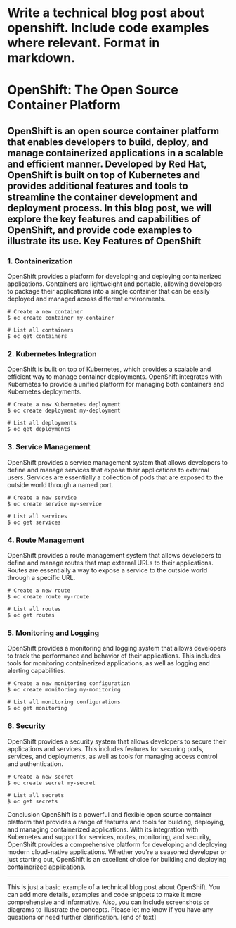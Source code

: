  Write a technical blog post about openshift. Include code examples where relevant. Format in markdown.
=====================================================================================
OpenShift: The Open Source Container Platform
=====================================================================================

OpenShift is an open source container platform that enables developers to build, deploy, and manage containerized applications in a scalable and efficient manner. Developed by Red Hat, OpenShift is built on top of Kubernetes and provides additional features and tools to streamline the container development and deployment process. In this blog post, we will explore the key features and capabilities of OpenShift, and provide code examples to illustrate its use.
Key Features of OpenShift
------------------------

### 1. Containerization

OpenShift provides a platform for developing and deploying containerized applications. Containers are lightweight and portable, allowing developers to package their applications into a single container that can be easily deployed and managed across different environments.
```
# Create a new container
$ oc create container my-container

# List all containers
$ oc get containers
```

### 2. Kubernetes Integration

OpenShift is built on top of Kubernetes, which provides a scalable and efficient way to manage container deployments. OpenShift integrates with Kubernetes to provide a unified platform for managing both containers and Kubernetes deployments.
```
# Create a new Kubernetes deployment
$ oc create deployment my-deployment

# List all deployments
$ oc get deployments
```

### 3. Service Management

OpenShift provides a service management system that allows developers to define and manage services that expose their applications to external users. Services are essentially a collection of pods that are exposed to the outside world through a named port.
```
# Create a new service
$ oc create service my-service

# List all services
$ oc get services
```

### 4. Route Management

OpenShift provides a route management system that allows developers to define and manage routes that map external URLs to their applications. Routes are essentially a way to expose a service to the outside world through a specific URL.
```
# Create a new route
$ oc create route my-route

# List all routes
$ oc get routes
```

### 5. Monitoring and Logging

OpenShift provides a monitoring and logging system that allows developers to track the performance and behavior of their applications. This includes tools for monitoring containerized applications, as well as logging and alerting capabilities.
```
# Create a new monitoring configuration
$ oc create monitoring my-monitoring

# List all monitoring configurations
$ oc get monitoring
```

### 6. Security

OpenShift provides a security system that allows developers to secure their applications and services. This includes features for securing pods, services, and deployments, as well as tools for managing access control and authentication.
```
# Create a new secret
$ oc create secret my-secret

# List all secrets
$ oc get secrets
```

Conclusion
OpenShift is a powerful and flexible open source container platform that provides a range of features and tools for building, deploying, and managing containerized applications. With its integration with Kubernetes and support for services, routes, monitoring, and security, OpenShift provides a comprehensive platform for developing and deploying modern cloud-native applications. Whether you're a seasoned developer or just starting out, OpenShift is an excellent choice for building and deploying containerized applications.

---
This is just a basic example of a technical blog post about OpenShift. You can add more details, examples and code snippets to make it more comprehensive and informative. Also, you can include screenshots or diagrams to illustrate the concepts.
Please let me know if you have any questions or need further clarification. [end of text]


